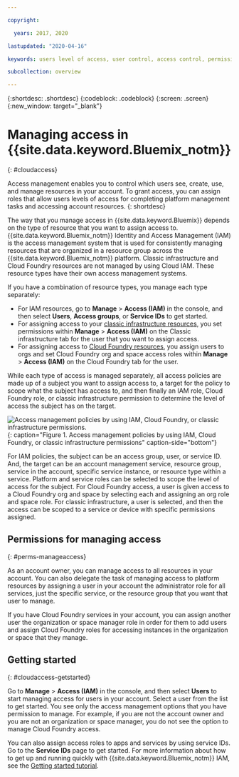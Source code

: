 ```yaml
---

copyright:

  years: 2017, 2020

lastupdated: "2020-04-16"

keywords: users level of access, user control, access control, permissions, manage access, access management, platform management tasks, assign roles

subcollection: overview

---
```


{:shortdesc: .shortdesc}
{:codeblock: .codeblock}
{:screen: .screen}
{:new_window: target="_blank"}

# Managing access in {{site.data.keyword.Bluemix_notm}}
{: #cloudaccess}

Access management enables you to control which users see, create, use, and manage resources in your account. To grant access, you can assign roles that allow users levels of access for completing platform management tasks and accessing account resources.
{: shortdesc}

The way that you manage access in {{site.data.keyword.Bluemix}} depends on the type of resource that you want to assign access to. {{site.data.keyword.Bluemix_notm}} Identity and Access Management (IAM) is the access management system that is used for consistently managing resources that are organized in a resource group across the {{site.data.keyword.Bluemix_notm}} platform. Classic infrastructure and Cloud Foundry resources are not managed by using Cloud IAM. These resource types have their own access management systems. 

If you have a combination of resource types, you manage each type separately:

* For IAM resources, go to **Manage** &gt; **Access (IAM)** in the console, and then select **Users**, **Access groups**, or **Service IDs** to get started.
* For assigning access to your [classic infrastructure resources](/docs/iam?topic=iam-infrapermission), you set permissions within **Manage** > **Access (IAM)** on the Classic infrastructure tab for the user that you want to assign access. 
* For assigning access to [Cloud Foundry resources](/docs/iam?topic=iam-cfaccess), you assign users to orgs and set Cloud Foundry org and space access roles within **Manage** > **Access (IAM)** on the Cloud Foundry tab for the user.

While each type of access is managed separately, all access policies are made up of a subject you want to assign access to, a target for the policy to scope what the subject has access to, and then finally an IAM role, Cloud Foundry role, or classic infrastructure permission to determine the level of access the subject has on the target.

![Access management policies by using IAM, Cloud Foundry, or classic infrastructure permissions.](images/access-management.svg "How assigning policies works by starting with a subject, selecting a target, then assigning a role or permission"){: caption="Figure 1. Access management policies by using IAM, Cloud Foundry, or classic infrastructure permissions" caption-side="bottom"}

For IAM policies, the subject can be an access group, user, or service ID. And, the target can be an account management service, resource group, service in the account, specific service instance, or resource type within a service. Platform and service roles can be selected to scope the level of access for the subject. For Cloud Foundry access, a user is given access to a Cloud Foundry org and space by selecting each and assigning an org role and space role. For classic infrastructure, a user is selected, and then the access can be scoped to a service or device with specific permissions assigned.

## Permissions for managing access
{: #perms-manageaccess}

As an account owner, you can manage access to all resources in your account. You can also delegate the task of managing access to platform resources by assigning a user in your account the administrator role for all services, just the specific service, or the resource group that you want that user to manage.

If you have Cloud Foundry services in your account, you can assign another user the organization or space manager role in order for them to add users and assign Cloud Foundry roles for accessing instances in the organization or space that they manage.


## Getting started
{: #cloudaccess-getstarted}

Go to **Manage** &gt; **Access (IAM)** in the console, and then select **Users** to start managing access for users in your account. Select a user from the list to get started. You see only the access management options that you have permission to manage. For example, if you are not the account owner and you are not an organization or space manager, you do not see the option to manage Cloud Foundry access.

You can also assign access roles to apps and services by using service IDs. Go to the **Service IDs** page to get started. For more information about how to get up and running quickly with {{site.data.keyword.Bluemix_notm}} IAM, see the [Getting started tutorial](/docs/iam?topic=iam-getstarted).
